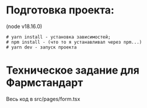 # Подготовка проекта:

(node v18.16.0)

```
# yarn install - установка зависимостей;
# npm install - (что то я устанавливал через npm...)
# yarn dev - запуск проекта
```

# Техническое задание для Фармстандарт

Весь код в src/pages/form.tsx